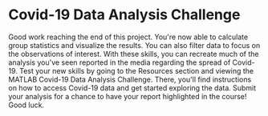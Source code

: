 # Covid-19 Data Analysis Challenge
Good work reaching the end of this project.
You're now able to calculate group statistics and visualize the results.
You can also filter data to focus on the observations of interest.
With these skills, you can recreate much of the analysis you've seen reported in the media regarding the spread of Covid-19.
Test your new skills by going to the Resources section and viewing the MATLAB Covid-19 Data Analysis Challenge. There, you'll find instructions on how to access Covid-19 data and get started exploring the data. Submit your analysis for a chance to have your report highlighted in the course! Good luck.
